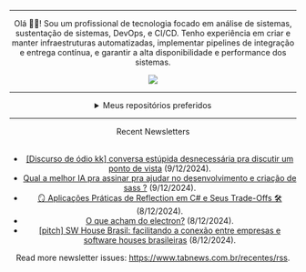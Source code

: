 <div align="center">
<hr>
<p>Olá 👋🏾! Sou um profissional de tecnologia focado em análise de sistemas, sustentação de sistemas, DevOps, e CI/CD. Tenho experiência em criar e manter infraestruturas automatizadas, implementar pipelines de integração e entrega contínua, e garantir a alta disponibilidade e performance dos sistemas.</p>
  <img src="https://media.giphy.com/media/yAGIvCiwPJn5C/giphy.gif">
<hr>
  <details>
  <summary>Meus repositórios preferidos</summary>
  <br />
  Alguns dos meus melhores repositórios:
  <br />
<br />
  <ul><li><a href=https://github.com/KubeNerd/aluratube target="_blank" rel="noopener noreferrer">KubeNerd/aluratube</a> (<b>0</b> ✨ and <b>0</b> 🍴): Aluratube - Desenvolvido durante a imersão React da Alura no final de 2022</li><li><a href=https://github.com/KubeNerd/nlw-ia target="_blank" rel="noopener noreferrer">KubeNerd/nlw-ia</a> (<b>0</b> ✨ and <b>0</b> 🍴): Projeto desenvolvido durante a NLW IA - Usando a API da OPENAI</li><li><a href=https://github.com/KubeNerd/nlw-journey-ia target="_blank" rel="noopener noreferrer">KubeNerd/nlw-journey-ia</a> (<b>0</b> ✨ and <b>0</b> 🍴): NLW IA - Agent de viagens usando python + langchain + GPT</li>
<li>More coming soon :).</li>
</ul>
  </details>
  <hr/>
    <summary>Recent Newsletters</summary>
  <br />
  <ul>
    <li><a href=https://www.tabnews.com.br/GustavoFurtadoFatality/discurso-de-odio-ignorem-conversa-estupida-desnecessaria-pra-discutir-um-ponto-de-vista target="_blank" rel="noopener noreferrer">[Discurso de ódio kk] conversa estúpida desnecessária pra discutir um ponto de vista</a> (9/12/2024).</li><li><a href=https://www.tabnews.com.br/devtheus/qual-a-melhor-ia-pra-assinar-pra-ajudar-no-desenvolvimento-e-criacao-de-sass target="_blank" rel="noopener noreferrer">Qual a melhor IA pra assinar pra ajudar no desenvolvimento e criação de sass ?</a> (9/12/2024).</li><li><a href=https://www.tabnews.com.br/carubbi/aplicacoes-praticas-de-reflection-em-c-e-seus-trade-offs target="_blank" rel="noopener noreferrer">🪞 Aplicações Práticas de Reflection em C# e Seus Trade-Offs 🛠️</a> (8/12/2024).</li><li><a href=https://www.tabnews.com.br/catania/o-que-acham-do-electron target="_blank" rel="noopener noreferrer">O que acham do electron?</a> (8/12/2024).</li><li><a href=https://www.tabnews.com.br/pedrodrocha/pitch-sw-house-brasil-facilitando-a-conexao-entre-empresas-e-software-houses-brasileiras target="_blank" rel="noopener noreferrer">[pitch] SW House Brasil: facilitando a conexão entre empresas e software houses brasileiras</a> (8/12/2024).</li>
  </ul>
<p>Read more newsletter issues: <a href="https://www.tabnews.com.br/recentes/rss">https://www.tabnews.com.br/recentes/rss</a>.</p>
  </details>
